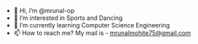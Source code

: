 - 👋 Hi, I’m @mrunal-op
- 👀 I’m interested in Sports and Dancing
- 🌱 I’m currently learning Computer Science Engineering
- 📫 How to reach me? My mail is - mrunalmohite75@gmail.com

<!---
mrunal-op/mrunal-op is a ✨ special ✨ repository because its `README.md` (this file) appears on your GitHub profile.
You can click the Preview link to take a look at your changes.
--->
